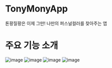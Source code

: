 # TonyMonyApp
톤팡질팡은 이제 그만! 나만의 퍼스널컬러를 찾아주는 앱 

# 주요 기능 소개
![image](https://user-images.githubusercontent.com/48663295/77520748-003f9100-6ec5-11ea-910d-ef69234e6129.png)
![image](https://user-images.githubusercontent.com/48663295/77520895-39780100-6ec5-11ea-8123-55d01461dea2.png)
![image](https://user-images.githubusercontent.com/48663295/77520936-47c61d00-6ec5-11ea-99ba-7d6ecbb368b2.png)
![image](https://user-images.githubusercontent.com/48663295/77521169-97a4e400-6ec5-11ea-9305-1dd380f0cf8e.png)
